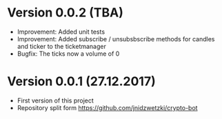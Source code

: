 # Version 0.0.2 (TBA)
* Improvement: Added unit tests
* Improvement: Added subscribe / unsubsbscribe methods for candles and ticker to the ticketmanager
* Bugfix: The ticks now a volume of 0

# Version 0.0.1 (27.12.2017)
* First version of this project 
* Repository split form https://github.com/jnidzwetzki/crypto-bot

